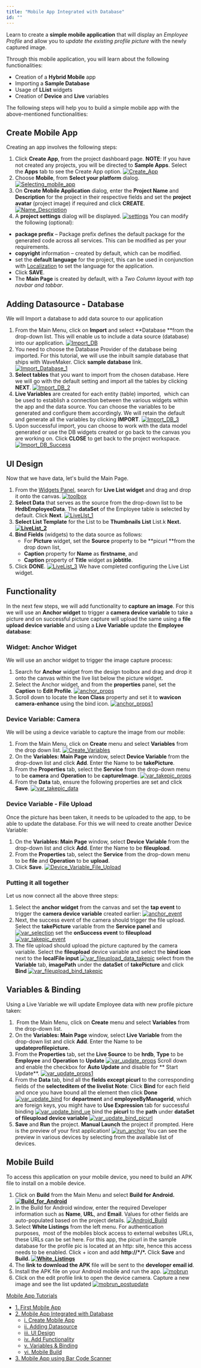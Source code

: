 ```yaml
---
title: "Mobile App Integrated with Database"
id: ""
---
```


Learn to create a **simple mobile application** that will display an _Employee Profile_ and allow you to _update the existing profile picture_ with the newly captured image.

Through this mobile application, you will learn about the following functionalities:

- Creation of a **Hybrid Mobile** app
- Importing a **Sample Database**
- Usage of **LList** widgets
- Creation of **Device** and **Live** variables

The following steps will help you to build a simple mobile app with the above-mentioned functionalities:

## Create Mobile App

Creating an app involves the following steps:

1. Click **Create App**, from the project dashboard page. **NOTE**: If you have not created any projects, you will be directed to **Sample Apps**. Select the **Apps** tab to see the Create App option. [![Create_App](../assets/Create_App.png)](../assets/Create_App.png)
2. Choose **Mobile**, from **Select your platform** dialog. [![Selecting_mobile_app](../assets/Selecting_mobile_app.png)](../assets/Selecting_mobile_app.png)
3. On **Create Mobile Application** dialog, enter the **Project Name** and **Description** for the project in their respective fields and set the **project avatar** (project image) if required and click **CREATE**. [![Name_Description](../assets/Name_Description.png)](../assets/Name_Description.png)
4. A **project settings** dialog will be displayed. [![settings](../assets/settings.png)](../assets/settings.png) You can modify the following (optional):

- **package prefix** – Package prefix defines the default package for the generated code across all services. This can be modified as per your requirements.
- **copyright** information – created by default, which can be modified.
- set the **default language** for the project, this can be used in conjunction with [Localization](/learn/app-development/widgets/form-widgets/select-locale-usage/) to set the language for the application.
- Click **SAVE**.
- The **Main Page** is created by default, with a _Two Column layout with top navbar and tabbar_.

## Adding Datasource - Database

We will Import a database to add data source to our application

1. From the Main Menu, click on **Import** and select **Database **from the drop-down list. This will enable us to include a data source (database) into our application. [![Import_DB](../assets/Import_DB.png)](../assets/Import_DB.png)
2. You need to choose the Database Provider of the database being imported. For this tutorial, we will use the inbuilt sample database that ships with WaveMaker. Click **sample database** link. [![Import_Database_1](../assets/Import_Database_1.png)](../assets/Import_Database_1.png)
3. **Select tables** that you want to import from the chosen database. Here we will go with the default setting and import all the tables by clicking **NEXT**. [![Import_DB_2](../assets/Import_DB_2.png)](../assets/Import_DB_2.png)
4. **Live Variables** are created for each entity (table) imported,  which can be used to establish a connection between the various widgets within the app and the data source. You can choose the variables to be generated and configure them accordingly. We will retain the default and generate all the variables by clicking **IMPORT**. [![Import_DB_3](../assets/Import_DB_3.png)](../assets/Import_DB_3.png)
5. Upon successful import, you can choose to work with the data model generated or use the DB widgets created or go back to the canvas you are working on. Click **CLOSE** to get back to the project workspace. [![Import_DB_Success](../assets/Import_DB_Success.png)](../assets/Import_DB_Success.png)

## UI Design

Now that we have data, let's build the Main Page.

1. From the [Widgets Panel](/learn/product-walkthrough/), search for **Live List widget** and drag and drop it onto the canvas. [![toolbox](../assets/toolbox.png)](../assets/toolbox.png)
2. **Select Data** that serves as the source from the drop-down list to be **HrdbEmployeeData**. The **dataSet** of the Employee table is selected by default. Click **Next**. [![LiveLIst_1](../assets/LiveLIst_1.png)](../assets/LiveLIst_1.png)
3. **Select List Template** for the List to be **Thumbnails List** List.k **Next. [![LiveList_2](../assets/LiveList_2.png)](../assets/LiveList_2.png)** 
4. **Bind Fields** (widgets) to the data source as follows:
    - For **Picture** widget, set the **Source** property to be **picurl **from the drop down list,
    - **Caption** property for **Name** as **firstname**, and
    - **Caption** property of **Title** widget as **jobtitle**.
5. Click **DONE**. [![LiveList_3](../assets/LiveList_3.png)](../assets/LiveList_3.png) We have completed configuring the Live List widget.

## Functionality

In the next few steps, we will add functionality to **capture an image**. For this we will use an **Anchor widget** to trigger a **camera device variable** to take a picture and on successful picture capture will upload the same using a **file upload device variable** and using a **Live Variable** update the **Employee database**:

### Widget: Anchor Widget

We will use an anchor widget to trigger the image capture process:

1. Search for **Anchor** widget from the design toolbox and drag and drop it onto the canvas within the live list below the picture widget.
2. Select the Anchor widget, and from the **properties** panel, set the **Caption** to **Edit Profile**. [![anchor_props](../assets/anchor_props.png)](../assets/anchor_props.png)
3. Scroll down to locate the **Icon Class** property and set it to **wavicon camera-enhance** using the bind icon. [![anchor_props1](../assets/anchor_props1.png)](../assets/anchor_props1.png)

### Device Variable: Camera

We will be using a device variable to capture the image from our mobile:

1. From the Main Menu, click on **Create** menu and select **Variables** from the drop down list. [![Create_Variables](../assets/Create_Variables.png)](../assets/Create_Variables.png)
2. On the **Variables: Main Page** window, select **Device Variable** from the drop-down list and click **Add**. Enter the Name to be **takePicture**.
3. From the **Properties** tab, select the **Service** from the drop-down menu to be **camera** and **Operation** to be **captureImage**. [![var_takepic_props](../assets/var_takepic_props.png)](../assets/var_takepic_props.png)
4. From the **Data** tab, ensure the following properties are set and click **Save**. [![var_takepic_data](../assets/var_takepic_data.png)](../assets/var_takepic_data.png)

### Device Variable - File Upload

Once the picture has been taken, it needs to be uploaded to the app, to be able to update the database. For this we will need to create another Device Variable:

1. On the **Variables: Main Page** window, select **Device Variable** from the drop-down list and click **Add**. Enter the Name to be **fileupload**.
2. From the **Properties** tab, select the **Service** from the drop-down menu to be **file** and **Operation** to be **upload**.
3. Click **Save**. [![Device_Variable_File_Upload](../assets/Device_Variable_File_Upload.png)](../assets/Device_Variable_File_Upload.png)

### Putting it all together

Let us now connect all the above three steps:

1. Select the **anchor widget** from the canvas and set the **tap event** to trigger the **camera device variable** created earlier: [![anchor_event](../assets/anchor_event.png)](../assets/anchor_event.png)
2. Next, the success event of the camera should trigger the file upload. Select the **takePicture** variable from the **Service panel** and [![var_selection](../assets/var_selection.png)](../assets/var_selection.png) set the **onSuccess event** to **fileupload** [![var_takepic_event](../assets/var_takepic_event.png)](../assets/var_takepic_event.png)
3. The file upload should upload the picture captured by the camera variable. Select the **fileupload** device variable and select the **bind icon** next to the **localFile input** [![var_fileupload_data_takepic](../assets/var_fileupload_data_takepic.png)](../assets/var_fileupload_data_takepic.png) select from the **Variable** tab, **imagePath** under the **dataSet** of **takePicture** and click **Bind** [![var_fileupload_bind_takepic](../assets/var_fileupload_bind_takepic.png)](../assets/var_fileupload_bind_takepic.png)

## Variables & Binding

Using a Live Variable we will update Employee data with new profile picture taken:

1.  From the Main Menu, click on **Create** menu and select **Variables** from the drop-down list.
2. On the **Variables: Main Page** window, select **Live Variable** from the drop-down list and click **Add**. Enter the Name to be ****updateprofilepicture.****
3. From the **Properties** tab, set the **Live Source** to be **hrdb**, **Type** to be **Employee** and **Operation** to **Update** [![var_update_props](../assets/var_update_props.png)](../assets/var_update_props.png) Scroll down and enable the checkbox for **Auto Update** and disable for ** Start Update**. [![var_update_props1](../assets/var_update_props1.png)](../assets/var_update_props1.png)
4. From the **Data** tab, bind all the **fields except picurl** to the corresponding fields of the **selecteditem of the livelist** **Note**: Click **Bind** for each field and once you have bound all the element then click **Done** [![var_update_bind](../assets/var_update_bind.png)](../assets/var_update_bind.png) for **department** and **employeeByManagerid**, which are foreign keys, you might have to **Use Expression** tab for successful binding [![var_update_bind_ue](../assets/var_update_bind_ue.png)](../assets/var_update_bind_ue.png) bind the **picurl** to the **path** under **dataSet of fileupload device variable** [![var_update_bind_picurl](../assets/var_update_bind_picurl.png)](../assets/var_update_bind_picurl.png)
5. **Save** and **Run** the project. **Manual Launch** the project if prompted. Here is the preview of your first application! [![run_anchor](../assets/run_anchor.png)](../assets/run_anchor.png) You can see the preview in various devices by selecting from the available list of devices.

## Mobile Build

To access this application on your mobile device, you need to build an APK file to install on a mobile device.

1. Click on **Build** from the Main Menu and select ****Build for Android**. [![Build_for_Android](../assets/Build_for_Android1.png)](../assets/Build_for_Android1.png)** 
2. In the Build for Android window, enter the required Developer information such as **Name**, **URL**, and **Email**. Values for other fields are auto-populated based on the project details. [![Android_Build](../assets/Android_Build.png)](../assets/Android_Build.png)
3. Select **White Listings** from the left menu. For authentication purposes,  most of the mobiles block access to external websites URLs, these URLs can be set here. For this app, the picurl in the sample database for the profile pic is located at an http: site, hence this access needs to be enabled. Click + icon and add **http://\*/\*.** Click **Save** and ****Build. [![White_Listings](../assets/White_Listings.png)](../assets/White_Listings.png)**** 
4. The **link to download the APK** file will be sent to the **developer email id**.
5. Install the APK file on your Android mobile and run the app. [![mobrun](../assets/mobrun.png)](../assets/mobrun.png)
6. Click on the edit profile link to open the device camera. Capture a new image and see the list updated [![mobrun_postupdate](../assets/mobrun_postupdate.png)](../assets/mobrun_postupdate.png)

[Mobile App Tutorials](/learn/tutorials/#tab-mob-tutorials)

- [1\. First Mobile App](/learn/hybrid-mobile/first-mobile-app/)
- [2\. Mobile App Integrated with Database](/learn/hybrid-mobile/mobile-app-integrated-database/)
    - [i. Create Mobile App](#creation)
    - [ii. Adding Datasource](#datasource)
    - [iii. UI Design](#ui-design)
    - [iv. Add Functionality](#functionality)
    - [v. Variables & Binding](#variables-binding)
    - [vi. Mobile Build](#mobile-build)
- [3\. Mobile App using Bar Code Scanner](/learn/hybrid-mobile/mobile-app-using-bar-code/)
